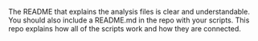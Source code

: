 The README that explains the analysis files is clear and understandable.
You should also include a README.md in the repo with your scripts. This repo explains how all of the scripts work and how they are connected.
